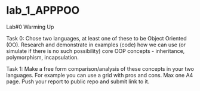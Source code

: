 # lab_1_APPPOO

Lab#0
Warming Up

Task 0: Chose two languages, at least one of these to be Object Oriented (OO). Research and demonstrate in examples (code) how we can use (or simulate if there is no such possibility) core OOP concepts - inheritance, polymorphism, incapsulation. 

Task 1: Make a free form comparison/analysis of these concepts in your two languages. For example you can use a grid with pros and cons. Max one A4 page. Push your report to public repo and submit link to it.
